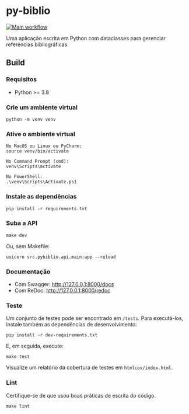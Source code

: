 # py-biblio

[![Main workflow](https://github.com/paulovitorweb/py-biblio/workflows/Main%20workflow/badge.svg)](https://github.com/paulovitorweb/py-biblio/actions/workflows/main.yml)

Uma aplicação escrita em Python com dataclasses para gerenciar referências bibliográficas.

## Build

### Requisitos

- Python >= 3.8

### Crie um ambiente virtual 

```
python -m venv venv
```

### Ative o ambiente virtual

```
No MacOS ou Linux ou PyCharm:
source venv/bin/activate

No Command Prompt (cmd):
venv\Scripts\activate

No PowerShell:
.\venv\Scripts\Activate.ps1
```

### Instale as dependências

```
pip install -r requirements.txt
```

### Suba a API

```
make dev
```

Ou, sem Makefile:

```
uvicorn src.pybiblio.api.main:app --reload
```

### Documentação

- Com Swagger: http://127.0.0.1:8000/docs
- Com ReDoc: http://127.0.0.1:8000/redoc

### Teste

Um conjunto de testes pode ser encontrado em `/tests`. Para executá-los, instale também as dependências de desenvolvimento:

```
pip install -r dev-requirements.txt
```

E, em seguida, execute:

```
make test
```

Visualize um relatório da cobertura de testes em `htmlcov/index.html`.

### Lint

Certifique-se de que usou boas práticas de escrita do código.

```
make lint
```
